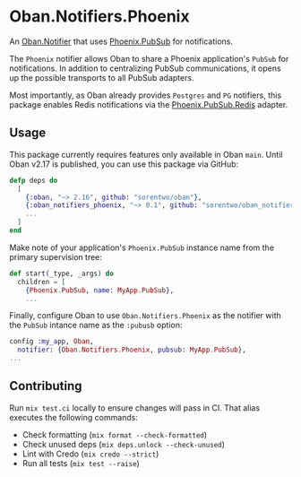 # Oban.Notifiers.Phoenix

<!-- MDOC -->

An [Oban.Notifier][no] that uses [Phoenix.PubSub][pp] for notifications.

The `Phoenix` notifier allows Oban to share a Phoenix application's `PubSub` for notifications. In
addition to centralizing PubSub communications, it opens up the possible transports to all PubSub
adapters.

Most importantly, as Oban already provides `Postgres` and `PG` notifiers, this package enables
Redis notifications via the [Phoenix.PubSub.Redis][pr] adapter.

[no]: https://hexdocs.pm/oban/Oban.Notifier.html
[pp]: https://hexdocs.pm/phoenix_pubsub/Phoenix.PubSub.html
[pr]: https://hex.pm/packages/phoenix_pubsub_redis

## Usage

This package currently requires features only available in Oban `main`. Until Oban v2.17 is
published, you can use this package via GitHub:

```elixir
defp deps do
  [
    {:oban, "~> 2.16", github: "sorentwo/oban"},
    {:oban_notifiers_phoenix, "~> 0.1", github: "sorentwo/oban_notifiers_phoenix"},
    ...
  ]
end
```

Make note of your application's `Phoenix.PubSub` instance name from the primary supervision tree:

```elixir
def start(_type, _args) do
  children = [
    {Phoenix.PubSub, name: MyApp.PubSub},
    ...
```

Finally, configure Oban to use `Oban.Notifiers.Phoenix` as the notifier with the `PubSub`
intance name as the `:pubusb` option:

```elixir
config :my_app, Oban,
  notifier: {Oban.Notifiers.Phoenix, pubsub: MyApp.PubSub},
...
```

<!-- MDOC -->

## Contributing

Run `mix test.ci` locally to ensure changes will pass in CI. That alias executes the following
commands:

* Check formatting (`mix format --check-formatted`)
* Check unused deps (`mix deps.unlock --check-unused`)
* Lint with Credo (`mix credo --strict`)
* Run all tests (`mix test --raise`)
